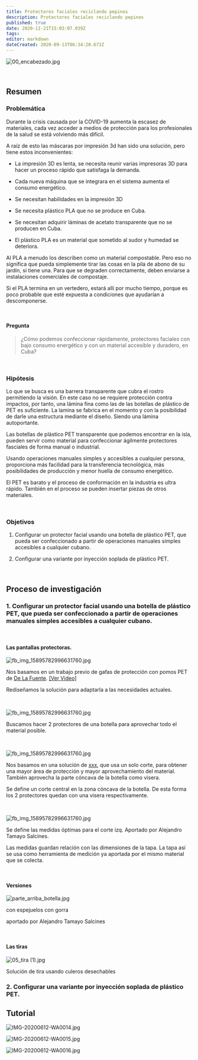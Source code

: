 ```yaml
---
title: Protectores faciales reciclando pepinos
description: Protectores faciales reciclando pepinos
published: true
date: 2020-11-21T15:03:07.039Z
tags: 
editor: markdown
dateCreated: 2020-09-13T06:34:20.673Z
---
```


![00_encabezado.jpg](/e0a81d6a0279430b8dc42776a8a8338b.jpg)

<br>

## Resumen

### Problemática

Durante la crisis causada por la COVID-19 aumenta la escasez de materiales, cada vez acceder a medios de protección para los profesionales de la salud se está volviendo más difícil.

A raíz de esto las máscaras por impresión 3d han sido una solución, pero tiene estos inconvenientes:

* La impresión 3D es lenta, se necesita reunir varias impresoras 3D para hacer un proceso rápido que satisfaga la demanda.

* Cada nueva máquina que se integrara en el sistema aumenta el consumo energético.

* Se necesitan habilidades en la impresión 3D

* Se necesita plástico PLA que no se produce en Cuba.

* Se necesitan adquirir láminas de acetato transparente que no se producen en Cuba.

* El plástico PLA es un material que sometido al sudor y humedad se deteriora.


Al PLA a menudo los describen como un material compostable. Pero eso no significa que pueda simplemente tirar las cosas en la pila de abono de su jardín, si tiene una. Para que se degraden correctamente, deben enviarse a instalaciones comerciales de compostaje.


Si el PLA termina en un vertedero, estará allí por mucho tiempo, porque es poco probable que esté expuesta a condiciones que ayudarían a descomponerse.

<br>

#### Pregunta

> ¿Cómo podemos confeccionar rápidamente, protectores faciales con bajo consumo energético y con un material accesible y duradero, en Cuba?

<br>

### Hipótesis

Lo que se busca es una barrera transparente que cubra el rostro permitiendo la visión. En este caso no se requiere protección contra impactos, por tanto, una lámina fina como las de las botellas de plástico de PET es suficiente. La lamina se fabrica en el momento y con la posibilidad de darle una estructura mediante el diseño. Siendo una lámina autoportante.

Las botellas de plástico PET transparente que podemos encontrar en la isla, pueden servir como material para confeccionar ágilmente protectores fasciales de forma manual o industrial.

Usando operaciones manuales simples y accesibles a cualquier persona, proporciona más facilidad para la transferencia tecnológica, más posibilidades de producción y menor huella de consumo energético.

El PET es barato y el proceso de conformación en la industria es ultra rápido. También en el proceso se pueden insertar piezas de otros materiales.

<br>

### Objetivos

1. Configurar un protector facial usando una botella de plástico PET, que pueda ser confeccionado a partir de operaciones manuales simples accesibles a cualquier cubano.

2. Configurar una variante por inyección soplada de plástico PET.

<br>

## Proceso de investigación

### 1. Configurar un protector facial usando una botella de plástico PET, que pueda ser confeccionado a partir de operaciones manuales simples accesibles a cualquier cubano.

<br>

#### Las pantallas protectoras.

![fb_img_15895782996631760.jpg](/38295dae0a2f409d85337e9af681ccd0.jpg)

Nos basamos en un trabajo previo de gafas de protección con pomos PET de [De La Fuente](). [[Ver Video]]()

Rediseñamos la solución para adaptarla a las necesidades actuales.

<br>

![fb_img_15895782996631760.jpg](/b5a4b7dfaccc4df2a253183dbb73d1e7.jpg)

Buscamos hacer 2 protectores de una botella para aprovechar todo el material posible.

<br>

![fb_img_15895782996631760.jpg](/fba858b58c3f4e668fcdc565d12e7ca2.jpg)

Nos basamos en una solución de [xxx](), que usa un solo corte, para obtener una mayor área de protección y mayor aprovechamiento del material. También aprovecha la parte cóncava de la botella como visera. 

Se define un corte central en la zona cóncava de la botella. De esta forma los 2 protectores quedan con una visera respectivamente. 

<br>

![fb_img_15895782996631760.jpg](/f966f447a958408cba6105cd3d2df2ad.jpg)

Se define las medidas óptimas para el corte izq. Aportado por Alejandro Tamayo Salcines. 

Las medidas guardan relación con las dimensiones de la tapa. La tapa así se usa como herramienta de medición ya aportada por el mismo material que se colecta.

<br>

#### Versiones

![parte_arriba_botella.jpg](/deb8fdd788c842ac875fefdd2c1cd78c.jpg)

con espejuelos
con gorra

aportado por Alejandro Tamayo Salcines

<br>

#### Las tiras

![05_tira (1).jpg](/6b079ed556d942fc80e95618bab7fbab.jpg)

Solución de tira usando culeros desechables

### 2. Configurar una variante por inyección soplada de plástico PET.

## Tutorial

![IMG-20200612-WA0014.jpg](/590182405ef04d739afe2b9e035f243b.jpg)

![IMG-20200612-WA0015.jpg](/e4e041e1863b4e909dfb401ba7b8d34c.jpg)

![IMG-20200612-WA0016.jpg](/81c1b369e21f4dbcaaa2ad13d0b8754c.jpg)
